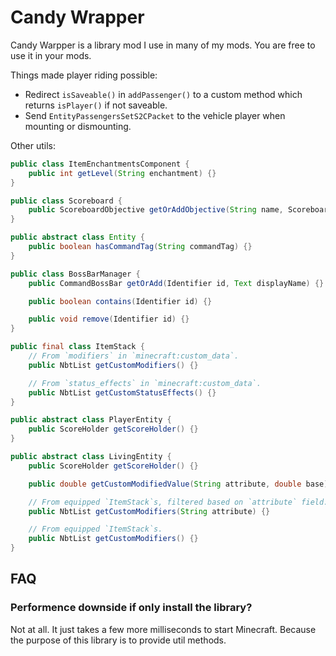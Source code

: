 # Candy Wrapper

Candy Warpper is a library mod I use in many of my mods. You are free to use it in your mods.

Things made player riding possible:

- Redirect `isSaveable()` in `addPassenger()` to a custom method which returns `isPlayer()` if not saveable.
- Send `EntityPassengersSetS2CPacket` to the vehicle player when mounting or dismounting.

Other utils:

```java
public class ItemEnchantmentsComponent {
    public int getLevel(String enchantment) {}
}
```

```java
public class Scoreboard {
    public ScoreboardObjective getOrAddObjective(String name, ScoreboardCriterion criterion, Text displayName, ScoreboardCriterion.RenderType renderType, boolean displayAutoUpdate, @Nullable NumberFormat numberFormat) {}
}
```

```java
public abstract class Entity {
    public boolean hasCommandTag(String commandTag) {}
}
```

```java
public class BossBarManager {
    public CommandBossBar getOrAdd(Identifier id, Text displayName) {}

    public boolean contains(Identifier id) {}

    public void remove(Identifier id) {}
}
```

```java
public final class ItemStack {
    // From `modifiers` in `minecraft:custom_data`.
    public NbtList getCustomModifiers() {}

    // From `status_effects` in `minecraft:custom_data`.
    public NbtList getCustomStatusEffects() {}
}
```

```java
public abstract class PlayerEntity {
    public ScoreHolder getScoreHolder() {}
}
```

```java
public abstract class LivingEntity {
    public ScoreHolder getScoreHolder() {}

    public double getCustomModifiedValue(String attribute, double base) {}

    // From equipped `ItemStack`s, filtered based on `attribute` field.
    public NbtList getCustomModifiers(String attribute) {}

    // From equipped `ItemStack`s.
    public NbtList getCustomModifiers() {}
}
```

## FAQ

### Performence downside if only install the library?

Not at all. It just takes a few more milliseconds to start Minecraft. Because the purpose of this library is to provide util methods.
